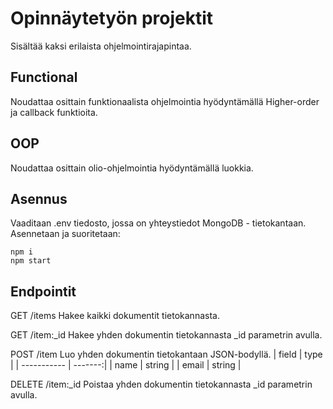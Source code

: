 # Opinnäytetyön projektit

Sisältää kaksi erilaista ohjelmointirajapintaa.

## Functional

Noudattaa osittain funktionaalista ohjelmointia hyödyntämällä Higher-order ja callback funktioita.

## OOP

Noudattaa osittain olio-ohjelmointia hyödyntämällä luokkia.

## Asennus

Vaaditaan .env tiedosto, jossa on yhteystiedot MongoDB - tietokantaan.
Asennetaan ja suoritetaan:
```
npm i
npm start
```

## Endpointit

GET /items
Hakee kaikki dokumentit tietokannasta.

GET /item:_id
Hakee yhden dokumentin tietokannasta _id parametrin avulla.

POST /item
Luo yhden dokumentin tietokantaan JSON-bodyllä.
| field       | type    |
| ----------- | -------:|
| name        | string  |
| email       | string  |

DELETE /item:_id
Poistaa yhden dokumentin tietokannasta _id parametrin avulla.
